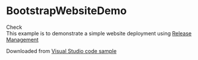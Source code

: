 # BootstrapWebsiteDemo
Check <br>
This example is to demonstrate a simple website deployment using [Release Management](https://www.visualstudio.com/features/release-management-vs)


Downloaded from [Visual Studio code sample](https://code.msdn.microsoft.com/ASPNET-MVC-4-Bootstrap-21f6031e#content)


